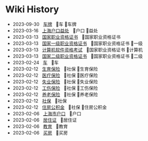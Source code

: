 # Wiki History

- 2023-09-30&nbsp;&nbsp; [车牌](/0020_车_车牌)&nbsp;&nbsp; :bookmark:车 :bookmark:车牌
- 2023-03-16&nbsp;&nbsp; [上海户口益处](/0019_户口_益处)&nbsp;&nbsp; :bookmark:户口 :bookmark:益处
- 2023-03-13&nbsp;&nbsp; [国家职业资格证书](/0015_国家职业资格证书)&nbsp;&nbsp; :bookmark:国家职业资格证书
- 2023-03-13&nbsp;&nbsp; [国家一级职业资格证书](/0016_国家职业资格证书_一级)&nbsp;&nbsp; :bookmark:国家职业资格证书 :bookmark:一级
- 2023-03-13&nbsp;&nbsp; [计算机软件资格考试](/0018_国家职业资格证书_计算机)&nbsp;&nbsp; :bookmark:国家职业资格证书 :bookmark:计算机
- 2023-03-13&nbsp;&nbsp; [国家二级职业资格证书](/0017_国家职业资格证书_二级)&nbsp;&nbsp; :bookmark:国家职业资格证书 :bookmark:二级
- 2023-02-24&nbsp;&nbsp; [车](/0014_车)&nbsp;&nbsp; :bookmark:车
- 2023-02-12&nbsp;&nbsp; [生育保险](/0010_社保_生育保险)&nbsp;&nbsp; :bookmark:社保 :bookmark:生育保险
- 2023-02-12&nbsp;&nbsp; [医疗保险](/0009_社保_医疗保险)&nbsp;&nbsp; :bookmark:社保 :bookmark:医疗保险
- 2023-02-12&nbsp;&nbsp; [失业保险](/0011_社保_失业保险)&nbsp;&nbsp; :bookmark:社保 :bookmark:失业保险
- 2023-02-12&nbsp;&nbsp; [工伤保险](/0012_社保_工伤保险)&nbsp;&nbsp; :bookmark:社保 :bookmark:工伤保险
- 2023-02-12&nbsp;&nbsp; [养老保险](/0008_社保_养老保险)&nbsp;&nbsp; :bookmark:社保 :bookmark:养老保险
- 2023-02-12&nbsp;&nbsp; [社保](/0007_社保)&nbsp;&nbsp; :bookmark:社保
- 2023-02-12&nbsp;&nbsp; [住房公积金](/0013_社保_住房公积金)&nbsp;&nbsp; :bookmark:社保 :bookmark:住房公积金
- 2023-02-06&nbsp;&nbsp; [上海市户口](/0004_户口)&nbsp;&nbsp; :bookmark:户口
- 2023-02-06&nbsp;&nbsp; [居住证](/0003_居住证)&nbsp;&nbsp; :bookmark:居住证
- 2023-02-06&nbsp;&nbsp; [教育](/0006_教育)&nbsp;&nbsp; :bookmark:教育
- 2023-02-06&nbsp;&nbsp; [买房](/0005_买房)&nbsp;&nbsp; :bookmark:买房
